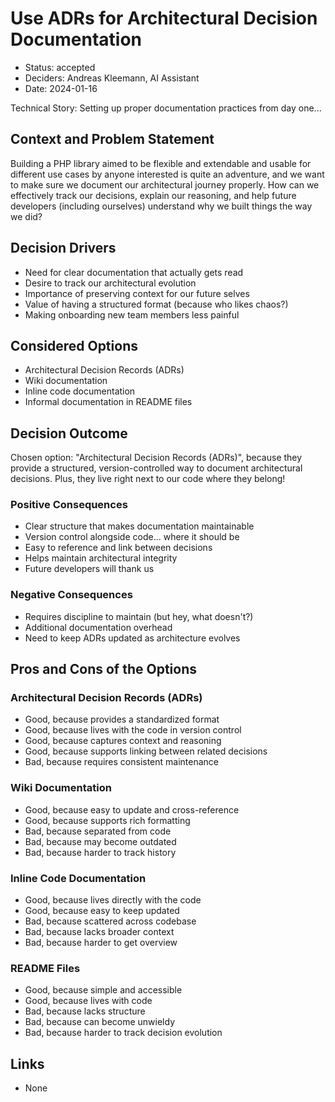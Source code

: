 # Use ADRs for Architectural Decision Documentation

* Status: accepted
* Deciders: Andreas Kleemann, AI Assistant
* Date: 2024-01-16

Technical Story: Setting up proper documentation practices from day one...

## Context and Problem Statement

Building a PHP library aimed to be flexible and extendable and usable for different use cases by anyone interested is quite an adventure, and we want to make sure we document our architectural journey properly. How can we effectively track our decisions, explain our reasoning, and help future developers (including ourselves) understand why we built things the way we did?

## Decision Drivers

* Need for clear documentation that actually gets read
* Desire to track our architectural evolution
* Importance of preserving context for our future selves
* Value of having a structured format (because who likes chaos?)
* Making onboarding new team members less painful

## Considered Options

* Architectural Decision Records (ADRs)
* Wiki documentation
* Inline code documentation
* Informal documentation in README files

## Decision Outcome

Chosen option: "Architectural Decision Records (ADRs)", because they provide a structured, version-controlled way to document architectural decisions. Plus, they live right next to our code where they belong!

### Positive Consequences

* Clear structure that makes documentation maintainable
* Version control alongside code... where it should be
* Easy to reference and link between decisions
* Helps maintain architectural integrity
* Future developers will thank us

### Negative Consequences

* Requires discipline to maintain (but hey, what doesn't?)
* Additional documentation overhead
* Need to keep ADRs updated as architecture evolves

## Pros and Cons of the Options

### Architectural Decision Records (ADRs)

* Good, because provides a standardized format
* Good, because lives with the code in version control
* Good, because captures context and reasoning
* Good, because supports linking between related decisions
* Bad, because requires consistent maintenance

### Wiki Documentation

* Good, because easy to update and cross-reference
* Good, because supports rich formatting
* Bad, because separated from code
* Bad, because may become outdated
* Bad, because harder to track history

### Inline Code Documentation

* Good, because lives directly with the code
* Good, because easy to keep updated
* Bad, because scattered across codebase
* Bad, because lacks broader context
* Bad, because harder to get overview

### README Files

* Good, because simple and accessible
* Good, because lives with code
* Bad, because lacks structure
* Bad, because can become unwieldy
* Bad, because harder to track decision evolution

## Links

* None